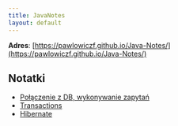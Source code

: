 ```yaml
---
title: JavaNotes
layout: default
---
```


**Adres**: [https://pawlowiczf.github.io/Java-Notes/](https://pawlowiczf.github.io/Java-Notes/)  

## Notatki

- [Połączenie z DB, wykonywanie zapytań](basic-database.md)
- [Transactions](transactions.md)
- [Hibernate](hibernate.md)